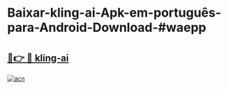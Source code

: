 # Baixar-kling-ai-Apk-em-português​-para-Android-Download-#waepp

# <h2><a href="https://ainizakaria.my?title=kling-ai&ref=24M">🔗👉 🔴 kling-ai</a></h2>

[![acn](https://github.com/user-attachments/assets/0f9c940e-d8b0-45ae-aac7-cd30a18b3e1c)](https://ainizakaria.my?title=kling-ai&ref=24M)

